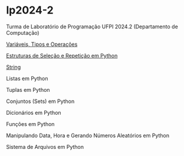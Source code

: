 # lp2024-2

Turma de Laboratório de Programação UFPI 2024.2 (Departamento de Computação)

[Variáveis, Tipos e Operações](https://github.com/armandossrecife/lp2024-2/blob/main/variaveis.md)

[Estruturas de Seleção e Repetição em Python](https://github.com/armandossrecife/lp2024-2/blob/main/selecao_repeticao.md)

[String](https://github.com/armandossrecife/lp2024-2/blob/main/strings.md)

Listas em Python

Tuplas em Python

Conjuntos (Sets) em Python

Dicionários em Python

Funções em Python

Manipulando Data, Hora e Gerando Números Aleatórios em Python

Sistema de Arquivos em Python
